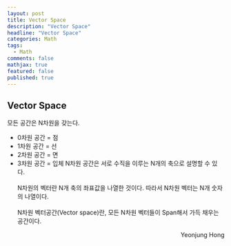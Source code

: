 ```yaml
---
layout: post
title: Vector Space
description: "Vector Space"
headline: "Vector Space"
categories: Math
tags: 
  - Math
comments: false
mathjax: true
featured: false
published: true
---
```


## Vector Space

모든 공간은 N차원을 갖는다.<br>
- 0차원 공간 = 점 
- 1차원 공간 = 선
- 2차원 공간 = 면
- 3차원 공간 = 입체
N차원 공간은 서로 수직을 이루는 N개의 축으로 설명할 수 있다.<br><br>
N차원의 벡터란 N개 축의 좌표값을 나열한 것이다. 따라서 N차원 벡터는 N개 숫자의 나열이다. <br><br>
N차원 벡터공간(Vector space)란, 모든 N차원 벡터들이 Span해서 가득 채우는 공간이다.

<p align="right"> Yeonjung Hong <p>